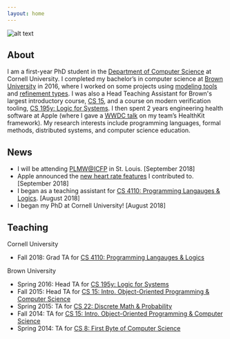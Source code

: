 ```yaml
---
layout: home
---
```


![alt text](headshot.png "Alexa VanHattum headshot")


## About

I am a first-year PhD student in the [Department of Computer Science](http://www.cs.cornell.edu) at Cornell University. I completed my bachelor’s in computer science at [Brown University](http://cs.brown.edu) in 2016, where I worked on some projects using [modeling tools](https://github.com/avanhatt/minimum-spanning-trees-alloy) and [refinement types](https://cs.brown.edu/research/pubs/theses/capstones/2016/van.hattum.alexa.pdf). I was also a Head Teaching Assistant for Brown's largest introductory course, [CS 15](https://cs.brown.edu/courses/cs015/), and a course on modern verification tooling, [CS 195y: Logic for Systems](http://cs.brown.edu/courses/cs195y/2016/). I then spent 2 years engineering health software at Apple (where I gave a [WWDC talk](https://developer.apple.com/videos/play/wwdc2017/221/) on my team’s HealthKit framework). My research interests include programming languages, formal methods, distributed systems, and computer science education. 

## News

- I will be attending [PLMW@ICFP](https://icfp18.sigplan.org/track/PLMW-ICFP-2018) in St. Louis. [September 2018]
- Apple announced the [new heart rate features](https://www.apple.com/apple-watch-series-4/health/) I contributed to. [September 2018]
- I began as a teaching assistant for [CS 4110: Programming Langauges & Logics](http://www.cs.cornell.edu/courses/cs4110/2018fa/). [August 2018]
- I began my PhD at Cornell University! [August 2018]

## Teaching

Cornell University
- Fall 2018: Grad TA for [CS 4110: Programming Langauges & Logics](http://www.cs.cornell.edu/courses/cs4110/2018fa/)

Brown University
- Spring 2016: Head TA for [CS 195y: Logic for Systems](http://cs.brown.edu/courses/cs195y/2016/)
- Fall 2015: Head TA for [CS 15: Intro. Object-Oriented Programming & Computer Science](https://cs.brown.edu/courses/cs015/)
- Spring 2015: TA for [CS 22: Discrete Math & Probability](https://cs.brown.edu/courses/csci0220/)
- Fall 2014: TA for [CS 15: Intro. Object-Oriented Programming & Computer Science](https://cs.brown.edu/courses/cs015/)
- Spring 2014: TA for [CS 8: First Byte of Computer Science](http://cs.brown.edu/courses/cs008/2017/)
